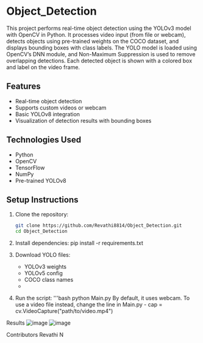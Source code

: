 # Object_Detection
This project performs real-time object detection using the YOLOv3 model with OpenCV in Python. It processes video input (from file or webcam), detects objects using pre-trained weights on the COCO dataset, and displays bounding boxes with class labels. The YOLO model is loaded using OpenCV’s DNN module, and Non-Maximum Suppression is used to remove overlapping detections. Each detected object is shown with a colored box and label on the video frame.
## Features
- Real-time object detection
- Supports custom videos or webcam
- Basic YOLOv8 integration
- Visualization of detection results with bounding boxes

## Technologies Used
- Python
- OpenCV
- TensorFlow
- NumPy
- Pre-trained YOLOv8

## Setup Instructions
1. Clone the repository:
   ```bash
   git clone https://github.com/Revathi8814/Object_Detection.git
   cd Object_Detection

2. Install dependencies:
pip install -r requirements.txt

3. Download YOLO files:
   - YOLOv3 weights
   - YOLOv5 config
   - COCO class names
   - 
3. Run the script:
'''bash
python Main.py
By default, it uses webcam.
To use a video file instead, change the line in Main.py - cap = cv.VideoCapture("path/to/video.mp4") 

Results
 ![image](https://github.com/user-attachments/assets/5e1e9615-af6b-42ca-ba72-5e8ab9581102)
![image](https://github.com/user-attachments/assets/c78648d3-5dea-43ea-b6bc-4e4f5692ebca)



Contributors
Revathi N
